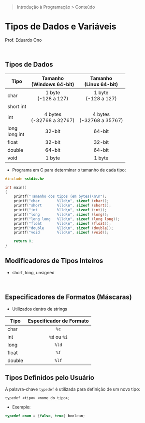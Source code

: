 > Introdução à Programação > Conteúdo

# Tipos de Dados e Variáveis

Prof. Eduardo Ono

<br>

## Tipos de Dados

| Tipo | Tamanho<br>(Windows 64-bit) | Tamanho<br>(Linux 64-bit) |
| --- | :-: | :-: |
| char | 1 byte<br>(-128 a 127) | 1 byte<br>(-128 a 127)
| short int | |
| int | 4 bytes<br>(-32768 a 32767) | 4 bytes<br>(-32768 a 35767)
| long<br>long int | 32-bit | 64-bit
| float | 32-bit | 32-bit
| double | 64-bit | 64-bit
| void | 1 byte | 1 byte

* Programa em C para determinar o tamanho de cada tipo:

```c
#include <stdio.h>

int main()
{
    printf("Tamanho dos tipos (em bytes)\n\n");
    printf("char        %lld\n", sizeof (char));
    printf("short       %lld\n", sizeof (short));
    printf("int         %lld\n", sizeof (int));
    printf("long        %lld\n", sizeof (long));
    printf("long long   %lld\n", sizeof (long long));
    printf("float       %lld\n", sizeof (float));
    printf("double      %lld\n", sizeof (double));
    printf("void        %lld\n", sizeof (void));

    return 0;
}
```

## Modificadores de Tipos Inteiros

* short, long, unsigned

<br>

## Especificadores de Formatos (Máscaras)

* Utilizados dentro de strings

| Tipo | Especificador de Formato |
| --- | :-: |
| char | `%c`
| int | `%d` ou `%i`
| long | `%ld`
| float | `%f`
| double | `%lf`

## Tipos Definidos pelo Usuário

A palavra-chave `typedef` é utilizada para definição de um novo tipo:

```
typedef <tipo> <nome_do_tipo>;
```

* Exemplo:

```c
typedef enum = {false, true} boolean;
```

<br>
